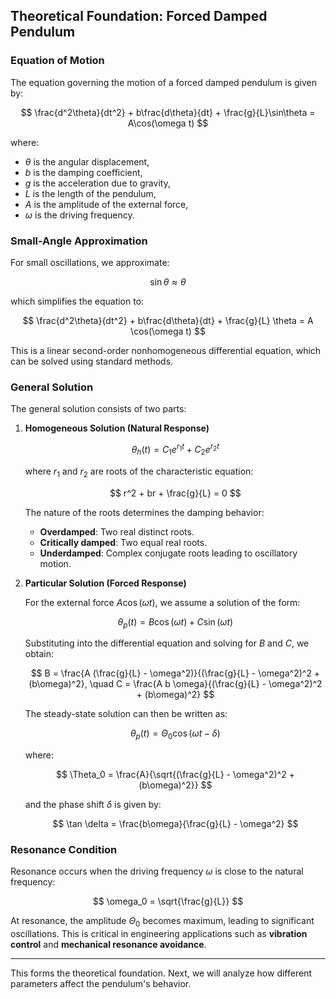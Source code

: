 ## **Theoretical Foundation: Forced Damped Pendulum**

### **Equation of Motion**
The equation governing the motion of a forced damped pendulum is given by:

$$
\frac{d^2\theta}{dt^2} + b\frac{d\theta}{dt} + \frac{g}{L}\sin\theta = A\cos(\omega t)
$$

where:
- $\theta$ is the angular displacement,
- $b$ is the damping coefficient,
- $g$ is the acceleration due to gravity,
- $L$ is the length of the pendulum,
- $A$ is the amplitude of the external force,
- $\omega$ is the driving frequency.

### **Small-Angle Approximation**
For small oscillations, we approximate:

$$
\sin\theta \approx \theta
$$

which simplifies the equation to:

$$
\frac{d^2\theta}{dt^2} + b\frac{d\theta}{dt} + \frac{g}{L} \theta = A \cos(\omega t)
$$

This is a linear second-order nonhomogeneous differential equation, which can be solved using standard methods.

### **General Solution**
The general solution consists of two parts:

1. **Homogeneous Solution (Natural Response)**

   $$
   \theta_h (t) = C_1 e^{r_1 t} + C_2 e^{r_2 t}
   $$

   where $r_1$ and $r_2$ are roots of the characteristic equation:

   $$
   r^2 + br + \frac{g}{L} = 0
   $$

   The nature of the roots determines the damping behavior:
   - **Overdamped**: Two real distinct roots.
   - **Critically damped**: Two equal real roots.
   - **Underdamped**: Complex conjugate roots leading to oscillatory motion.

2. **Particular Solution (Forced Response)**

   For the external force $A \cos(\omega t)$, we assume a solution of the form:

   $$
   \theta_p (t) = B \cos(\omega t) + C \sin(\omega t)
   $$

   Substituting into the differential equation and solving for $B$ and $C$, we obtain:

   $$
   B = \frac{A (\frac{g}{L} - \omega^2)}{(\frac{g}{L} - \omega^2)^2 + (b\omega)^2}, \quad C = \frac{A b \omega}{(\frac{g}{L} - \omega^2)^2 + (b\omega)^2}
   $$

   The steady-state solution can then be written as:

   $$
   \theta_p (t) = \Theta_0 \cos(\omega t - \delta)
   $$

   where:

   $$
   \Theta_0 = \frac{A}{\sqrt{(\frac{g}{L} - \omega^2)^2 + (b\omega)^2}}
   $$

   and the phase shift $\delta$ is given by:

   $$
   \tan \delta = \frac{b\omega}{\frac{g}{L} - \omega^2}
   $$

### **Resonance Condition**
Resonance occurs when the driving frequency $\omega$ is close to the natural frequency:

$$
\omega_0 = \sqrt{\frac{g}{L}}
$$

At resonance, the amplitude $\Theta_0$ becomes maximum, leading to significant oscillations. This is critical in engineering applications such as **vibration control** and **mechanical resonance avoidance**.

---

This forms the theoretical foundation. Next, we will analyze how different parameters affect the pendulum's behavior.
